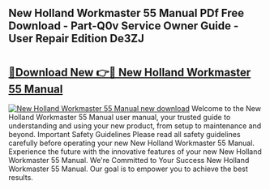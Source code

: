 ## New Holland Workmaster 55 Manual PDf Free Download - Part-Q0v Service Owner Guide - User Repair Edition De3ZJ

# <h2><a href="http://bc94431.oget.top/?id=New+Holland+Workmaster+55+Manual">🔗Download New 👉🔴 New Holland Workmaster 55 Manual</a></h2>

[![New Holland Workmaster 55 Manual new download](https://i.imgur.com/5g1atiW.png)](http://bc94431.oget.top/?id=New+Holland+Workmaster+55+Manual)
Welcome to the New Holland Workmaster 55 Manual user manual, your trusted guide to understanding and using your new product, from setup to maintenance and beyond. Important Safety Guidelines Please read all safety guidelines carefully before operating your new New Holland Workmaster 55 Manual. Experience the future with the innovative features of your new New Holland Workmaster 55 Manual. We're Committed to Your Success New Holland Workmaster 55 Manual. Our goal is to empower you to achieve the best results.
